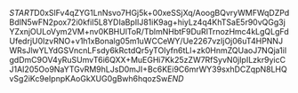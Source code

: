 $START$D0xSlFv4qZYG1LnNsvo7HGj5k+00xeSSjXq/AoogBQvryWMFWqDZPdBdIN5wFN2pox72i0kfiI5L8YDIaBpIlJ81iK9ag+hiyLz4q4KhTSaE5r90vQGg3jYZxnjOULoVym2VM+nv0KBHUlToR/TblmNHbtF9DuRlTrnozHmc4kLgQLgFdUfedrjU0IzvRNO+v1h1xBonalg05m1uWCCeWY/Ue2267vzIjOj06uT4HPNNJWRsJlwYLYdGSVncnLFsdy6kRctdQr5yTOIyfn6tLl+zk0HnmZQUaoJ7NQja1ilgdDmC9OV4yRuSUmvT6i6QXX+MuEGHi7Kk25zZW7RfSyvN0jIpILzkr9yicCJ1AI205Oo9NaYTGvRM9hLJsD0mJI+Bc6KEi9C6mrWY39sxhDCZqpN8LHQvSg2iKc9eIpnpKAoGkXUG0gBwh6hqozSw$END$